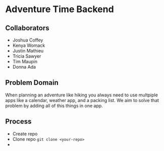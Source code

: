 # Adventure Time Backend

## Collaborators

- Joshua Coffey
- Kenya Womack
- Justin Mathieu
- Tricia Sawyer
- Tim Maupin
- Donna Ada

## Problem Domain

When planning an adventure like hiking you always need to use multpiple apps like a calendar, weather app, and a packing list. We aim to solve that problem by adding all of this things in one app.

## Process

- Create repo
- Clone repo `git clone <your-repo>`
-
